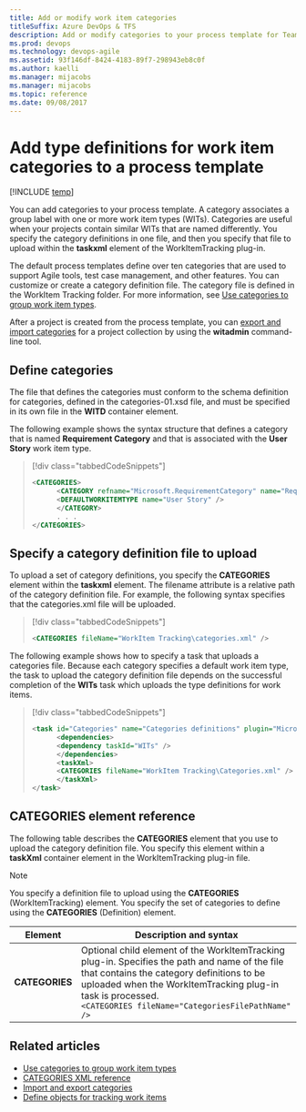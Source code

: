 ```yaml
---
title: Add or modify work item categories 
titleSuffix: Azure DevOps & TFS
description: Add or modify categories to your process template for Team Foundation Server 
ms.prod: devops
ms.technology: devops-agile
ms.assetid: 93f146df-8424-4183-89f7-298943eb8c0f
ms.author: kaelli
ms.manager: mijacobs
ms.manager: mijacobs
ms.topic: reference
ms.date: 09/08/2017
---
```


# Add type definitions for work item categories to a process template

[!INCLUDE [temp](../../_shared/customization-phase-0-and-1-plus-version-header.md)]

You can add categories to your process template. A category associates a group label with one or more work item types (WITs). Categories are useful when your projects contain similar WITs that are named differently. You specify the category definitions in one file, and then you specify that file to upload within the **taskxml** element of the WorkItemTracking plug-in.  
  
The default process templates define over ten categories that are used to support Agile tools, test case management, and other features. You can customize or create a category definition file. The category file is defined in the WorkItem Tracking folder. For more information, see [Use categories to group work item types](../xml/use-categories-to-group-work-item-types.md).  
  
After a project is created from the process template, you can [export and import categories](../witadmin/witadmin-import-export-categories.md) for a project collection by using the **witadmin** command-line tool.  
  

<a name="create"></a> 
##  Define categories  

The file that defines the categories must conform to the schema definition for categories, defined in the categories-01.xsd file, and must be specified in its own file in the **WITD** container element.  
  
The following example shows the syntax structure that defines a category that is named **Requirement Category** and that is associated with the **User Story** work item type.  
  
> [!div class="tabbedCodeSnippets"]
> ```XML 
> <CATEGORIES>  
>       <CATEGORY refname="Microsoft.RequirementCategory" name="Requirement Category">  
>       <DEFAULTWORKITEMTYPE name="User Story" />  
>       </CATEGORY>  
>       . . .   
> </CATEGORIES>  
> ```  
  
<a name="upload"></a> 
##  Specify a category definition file to upload  
 To upload a set of category definitions, you specify the **CATEGORIES** element within the **taskxml** element. The filename attribute is a relative path of the category definition file. For example, the following syntax specifies that the categories.xml file will be uploaded.  
  
> [!div class="tabbedCodeSnippets"]
> ```XML 
> <CATEGORIES fileName="WorkItem Tracking\categories.xml" />  
> ```  
  
 The following example shows how to specify a task that uploads a categories file. Because each category specifies a default work item type, the task to upload the category definition file depends on the successful completion of the **WITs** task which uploads the type definitions for work items.  
  
> [!div class="tabbedCodeSnippets"]
> ```XML 
> <task id="Categories" name="Categories definitions" plugin="Microsoft.ProjectCreationWizard.WorkItemTracking" completionMessage="Work item type categories created">  
>       <dependencies>  
>       <dependency taskId="WITs" />  
>       </dependencies>  
>       <taskXml>  
>       <CATEGORIES fileName="WorkItem Tracking\Categories.xml" />  
>       </taskXml>  
> </task>  
> ```  
  
<a name="elements"></a> 
##  CATEGORIES element reference  
 The following table describes the **CATEGORIES** element that you use to upload the category definition file. You specify this element within a **taskXml** container element in the WorkItemTracking plug-in file.  
  
> [!NOTE]
>  You specify a definition file to upload using the **CATEGORIES** (WorkItemTracking) element. You specify the set of categories to define using the **CATEGORIES** (Definition) element.  
  
|Element|Description and syntax|  
|-------------|-----------------|  
|**CATEGORIES**|Optional child element of the WorkItemTracking plug-in. Specifies the path and name of the file that contains the category definitions to be uploaded when the WorkItemTracking plug-in task is processed. <br />`<CATEGORIES fileName="CategoriesFilePathName" />`|
  
## Related articles 
- [Use categories to group work item types](../xml/use-categories-to-group-work-item-types.md)
- [CATEGORIES XML reference](../xml/categories-xml-element-reference.md)
- [Import and export categories](../witadmin/witadmin-import-export-categories.md)   
- [Define objects for tracking work items](define-objects-track-work-items-plug-in.md)